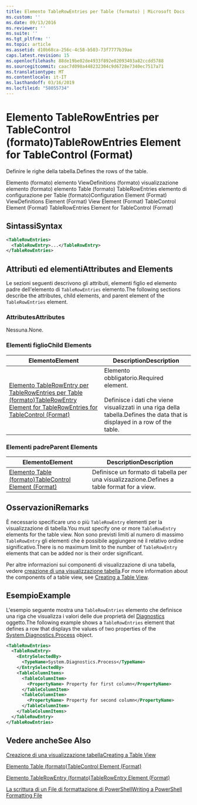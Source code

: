 ```yaml
---
title: Elemento TableRowEntries per Table (formato) | Microsoft Docs
ms.custom: ''
ms.date: 09/13/2016
ms.reviewer: ''
ms.suite: ''
ms.tgt_pltfrm: ''
ms.topic: article
ms.assetid: d10b68ca-256c-4c58-b503-73f7777b39ae
caps.latest.revision: 15
ms.openlocfilehash: 88de19be02de4933f892e02093403a82ccdd5788
ms.sourcegitcommit: caac7d098a448232304c9d6728e7340ec7517a71
ms.translationtype: MT
ms.contentlocale: it-IT
ms.lasthandoff: 03/16/2019
ms.locfileid: "58055734"
---
```

# <a name="tablerowentries-element-for-tablecontrol-format"></a><span data-ttu-id="6ae18-102">Elemento TableRowEntries per TableControl (formato)</span><span class="sxs-lookup"><span data-stu-id="6ae18-102">TableRowEntries Element for TableControl (Format)</span></span>

<span data-ttu-id="6ae18-103">Definire le righe della tabella.</span><span class="sxs-lookup"><span data-stu-id="6ae18-103">Defines the rows of the table.</span></span>

<span data-ttu-id="6ae18-104">Elemento (formato) elemento ViewDefinitions (formato) visualizzazione elemento (formato) elemento Table (formato) TableRowEntries elemento di configurazione per Table (formato)</span><span class="sxs-lookup"><span data-stu-id="6ae18-104">Configuration Element (Format) ViewDefinitions Element (Format) View Element (Format) TableControl Element (Format) TableRowEntries Element for TableControl (Format)</span></span>

## <a name="syntax"></a><span data-ttu-id="6ae18-105">Sintassi</span><span class="sxs-lookup"><span data-stu-id="6ae18-105">Syntax</span></span>

```xml
<TableRowEntries>
  <TableRowEntry>...</TableRowEntry>
</TableRowEntries>
```

## <a name="attributes-and-elements"></a><span data-ttu-id="6ae18-106">Attributi ed elementi</span><span class="sxs-lookup"><span data-stu-id="6ae18-106">Attributes and Elements</span></span>

<span data-ttu-id="6ae18-107">Le sezioni seguenti descrivono gli attributi, elementi figlio ed elemento padre dell'elemento di `TableRowEntries` elemento.</span><span class="sxs-lookup"><span data-stu-id="6ae18-107">The following sections describe the attributes, child elements, and parent element of the `TableRowEntries` element.</span></span>

### <a name="attributes"></a><span data-ttu-id="6ae18-108">Attributes</span><span class="sxs-lookup"><span data-stu-id="6ae18-108">Attributes</span></span>

<span data-ttu-id="6ae18-109">Nessuna.</span><span class="sxs-lookup"><span data-stu-id="6ae18-109">None.</span></span>

### <a name="child-elements"></a><span data-ttu-id="6ae18-110">Elementi figlio</span><span class="sxs-lookup"><span data-stu-id="6ae18-110">Child Elements</span></span>

|<span data-ttu-id="6ae18-111">Elemento</span><span class="sxs-lookup"><span data-stu-id="6ae18-111">Element</span></span>|<span data-ttu-id="6ae18-112">Description</span><span class="sxs-lookup"><span data-stu-id="6ae18-112">Description</span></span>|
|-------------|-----------------|
|[<span data-ttu-id="6ae18-113">Elemento TableRowEntry per TableRowEntries per Table (formato)</span><span class="sxs-lookup"><span data-stu-id="6ae18-113">TableRowEntry Element for TableRowEntries for TableControl (Format)</span></span>](./tablerowentry-element-for-tablerowentries-for-tablecontrol-format.md)|<span data-ttu-id="6ae18-114">Elemento obbligatorio.</span><span class="sxs-lookup"><span data-stu-id="6ae18-114">Required element.</span></span><br /><br /> <span data-ttu-id="6ae18-115">Definisce i dati che viene visualizzati in una riga della tabella.</span><span class="sxs-lookup"><span data-stu-id="6ae18-115">Defines the data that is displayed in a row of the table.</span></span>|

### <a name="parent-elements"></a><span data-ttu-id="6ae18-116">Elementi padre</span><span class="sxs-lookup"><span data-stu-id="6ae18-116">Parent Elements</span></span>

|<span data-ttu-id="6ae18-117">Elemento</span><span class="sxs-lookup"><span data-stu-id="6ae18-117">Element</span></span>|<span data-ttu-id="6ae18-118">Description</span><span class="sxs-lookup"><span data-stu-id="6ae18-118">Description</span></span>|
|-------------|-----------------|
|[<span data-ttu-id="6ae18-119">Elemento Table (formato)</span><span class="sxs-lookup"><span data-stu-id="6ae18-119">TableControl Element (Format)</span></span>](./tablecontrol-element-format.md)|<span data-ttu-id="6ae18-120">Definisce un formato di tabella per una visualizzazione.</span><span class="sxs-lookup"><span data-stu-id="6ae18-120">Defines a table format for a view.</span></span>|

## <a name="remarks"></a><span data-ttu-id="6ae18-121">Osservazioni</span><span class="sxs-lookup"><span data-stu-id="6ae18-121">Remarks</span></span>

<span data-ttu-id="6ae18-122">È necessario specificare uno o più `TableRowEntry` elementi per la visualizzazione di tabella.</span><span class="sxs-lookup"><span data-stu-id="6ae18-122">You must specify one or more `TableRowEntry` elements for the table view.</span></span> <span data-ttu-id="6ae18-123">Non sono previsti limiti al numero di massimo `TableRowEntry` gli elementi che è possibile aggiungere né il relativo ordine significativo.</span><span class="sxs-lookup"><span data-stu-id="6ae18-123">There is no maximum limit to the number of `TableRowEntry` elements that can be added nor is their order significant.</span></span>

<span data-ttu-id="6ae18-124">Per altre informazioni sui componenti di visualizzazione di una tabella, vedere [creazione di una visualizzazione tabella](./creating-a-table-view.md).</span><span class="sxs-lookup"><span data-stu-id="6ae18-124">For more information about the components of a table view, see [Creating a Table View](./creating-a-table-view.md).</span></span>

## <a name="example"></a><span data-ttu-id="6ae18-125">Esempio</span><span class="sxs-lookup"><span data-stu-id="6ae18-125">Example</span></span>

<span data-ttu-id="6ae18-126">L'esempio seguente mostra una `TableRowEntries` elemento che definisce una riga che visualizza i valori delle due proprietà del [Diagnostics](/dotnet/api/System.Diagnostics.Process) oggetto.</span><span class="sxs-lookup"><span data-stu-id="6ae18-126">The following example shows a `TableRowEntries` element that defines a row that displays the values of two properties of the [System.Diagnostics.Process](/dotnet/api/System.Diagnostics.Process) object.</span></span>

```xml
<TableRowEntries>
  <TableRowEntry>
    <EntrySelectedBy>
      <TypeName>System.Diagnostics.Process</TypeName>
    </EntrySelectedBy>
    <TableColumnItems>
      <TableColumnItem>
        <PropertyName> Property for first column</PropertyName>
      </TableColumnItem>
      <TableColumnItem>
        <PropertyName> Property for second column</PropertyName>
      </TableColumnItem>
    </TableColumnItems>
  </TableRowEntry>
</TableRowEntries>

```

## <a name="see-also"></a><span data-ttu-id="6ae18-127">Vedere anche</span><span class="sxs-lookup"><span data-stu-id="6ae18-127">See Also</span></span>

[<span data-ttu-id="6ae18-128">Creazione di una visualizzazione tabella</span><span class="sxs-lookup"><span data-stu-id="6ae18-128">Creating a Table View</span></span>](./creating-a-table-view.md)

[<span data-ttu-id="6ae18-129">Elemento Table (formato)</span><span class="sxs-lookup"><span data-stu-id="6ae18-129">TableControl Element (Format)</span></span>](./tablecontrol-element-format.md)

[<span data-ttu-id="6ae18-130">Elemento TableRowEntry (formato)</span><span class="sxs-lookup"><span data-stu-id="6ae18-130">TableRowEntry Element (Format)</span></span>](./tablerowentry-element-for-tablerowentries-for-tablecontrol-format.md)

[<span data-ttu-id="6ae18-131">La scrittura di un File di formattazione di PowerShell</span><span class="sxs-lookup"><span data-stu-id="6ae18-131">Writing a PowerShell Formatting File</span></span>](./writing-a-powershell-formatting-file.md)
